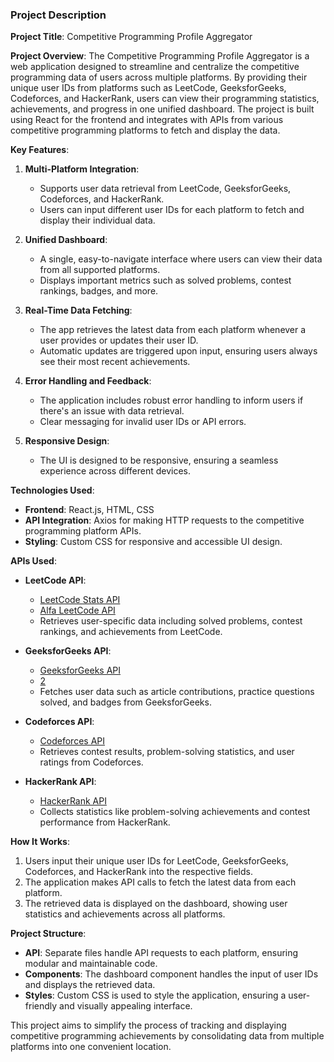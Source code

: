 ### Project Description

**Project Title**: Competitive Programming Profile Aggregator

**Project Overview**:
The Competitive Programming Profile Aggregator is a web application designed to streamline and centralize the competitive programming data of users across multiple platforms. By providing their unique user IDs from platforms such as LeetCode, GeeksforGeeks, Codeforces, and HackerRank, users can view their programming statistics, achievements, and progress in one unified dashboard. The project is built using React for the frontend and integrates with APIs from various competitive programming platforms to fetch and display the data.

**Key Features**:

1. **Multi-Platform Integration**: 
   - Supports user data retrieval from LeetCode, GeeksforGeeks, Codeforces, and HackerRank.
   - Users can input different user IDs for each platform to fetch and display their individual data.

2. **Unified Dashboard**:
   - A single, easy-to-navigate interface where users can view their data from all supported platforms.
   - Displays important metrics such as solved problems, contest rankings, badges, and more.

3. **Real-Time Data Fetching**:
   - The app retrieves the latest data from each platform whenever a user provides or updates their user ID.
   - Automatic updates are triggered upon input, ensuring users always see their most recent achievements.

4. **Error Handling and Feedback**:
   - The application includes robust error handling to inform users if there's an issue with data retrieval.
   - Clear messaging for invalid user IDs or API errors.

5. **Responsive Design**:
   - The UI is designed to be responsive, ensuring a seamless experience across different devices.

**Technologies Used**:
- **Frontend**: React.js, HTML, CSS
- **API Integration**: Axios for making HTTP requests to the competitive programming platform APIs.
- **Styling**: Custom CSS for responsive and accessible UI design.

**APIs Used**:

- **LeetCode API**: 
  - [LeetCode Stats API](https://github.com/JeremyTsaii/leetcode-stats-api) 
  - [Alfa LeetCode API](https://github.com/alfaarghya/alfa-leetcode-api) 
  - Retrieves user-specific data including solved problems, contest rankings, and achievements from LeetCode.

- **GeeksforGeeks API**: 
  - [GeeksforGeeks API](https://github.com/arnoob16/GeeksForGeeksAPI)
  - [2](https://github.com/pratham1singh/API-To-Fetch-GFG-user-Data)
  - Fetches user data such as article contributions, practice questions solved, and badges from GeeksforGeeks.

- **Codeforces API**: 
  - [Codeforces API](https://codeforces.com/apiHelp) 
  - Retrieves contest results, problem-solving statistics, and user ratings from Codeforces.

- **HackerRank API**: 
  - [HackerRank API](https://support.hackerrank.com/hc/en-us/articles/219993688-API-overview) 
  - Collects statistics like problem-solving achievements and contest performance from HackerRank.

**How It Works**:
1. Users input their unique user IDs for LeetCode, GeeksforGeeks, Codeforces, and HackerRank into the respective fields.
2. The application makes API calls to fetch the latest data from each platform.
3. The retrieved data is displayed on the dashboard, showing user statistics and achievements across all platforms.

**Project Structure**:
- **API**: Separate files handle API requests to each platform, ensuring modular and maintainable code.
- **Components**: The dashboard component handles the input of user IDs and displays the retrieved data.
- **Styles**: Custom CSS is used to style the application, ensuring a user-friendly and visually appealing interface.

This project aims to simplify the process of tracking and displaying competitive programming achievements by consolidating data from multiple platforms into one convenient location.
